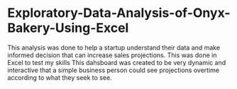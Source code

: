 # Exploratory-Data-Analysis-of-Onyx-Bakery-Using-Excel
This analysis was done to help a startup understand their data and make informed decision that can increase sales projections.
This was done in Excel to test my skills
This dahsboard was created to be very dynamic and interactive that a simple business person could see projections overtime according to what they seek to see.

